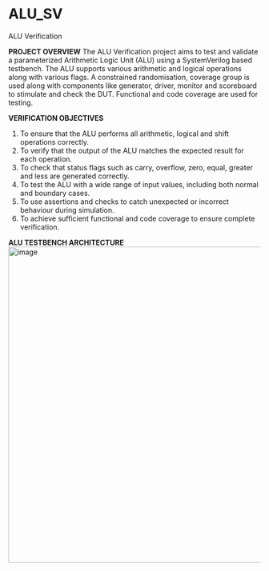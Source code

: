 # ALU_SV
ALU Verification

**PROJECT OVERVIEW**
The ALU Verification project aims to test and validate a parameterized Arithmetic Logic Unit (ALU) using a SystemVerilog based testbench. The ALU supports various arithmetic and logical operations along with various flags. A constrained randomisation, coverage group is used along with components like generator, driver, monitor and scoreboard to stimulate and check the DUT. Functional and code coverage are used for testing.

**VERIFICATION OBJECTIVES**
1.	To ensure that the ALU performs all arithmetic, logical and shift operations correctly.
2.	To verify that the output of the ALU matches the expected result for each operation.
3.	To check that status flags such as carry, overflow, zero, equal, greater and less are generated correctly.
4.	To test the ALU with a wide range of input values, including both normal and boundary cases.
5.	To use assertions and checks to catch unexpected or incorrect behaviour during simulation.
6.	To achieve sufficient functional and code coverage to ensure complete verification.

**ALU TESTBENCH ARCHITECTURE**
<img width="785" height="632" alt="image" src="https://github.com/user-attachments/assets/d97e93df-7e34-4697-b09d-86d096aa7e56" />
